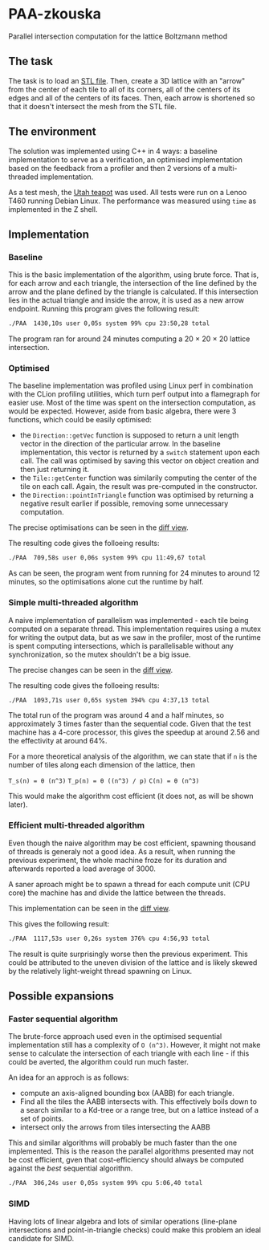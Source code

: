 # PAA-zkouska

Parallel intersection computation for the lattice Boltzmann method

## The task

The task is to load an [STL file](https://en.wikipedia.org/wiki/STL_(file_format)). Then, create a 3D lattice with an "arrow" from the center of each tile to all of its corners, all of the centers of its edges and all of the centers of its faces. Then, each arrow is shortened so that it doesn't intersect the mesh from the STL file.

## The environment

The solution was implemented using C++ in 4 ways: a baseline implementation to serve as a verification, an optimised implementation based on the feedback from a profiler and then 2 versions of a multi-threaded implementation.

As a test mesh, the [Utah teapot](https://en.wikipedia.org/wiki/Utah_teapot) was used. All tests were run on a Lenoo T460 running Debian Linux. The performance was measured using `time` as implemented in the Z shell.

## Implementation

### Baseline

This is the basic implementation of the algorithm, using brute force. That is, for each arrow and each triangle, the intersection of the line defined by the arrow and the plane defined by the triangle is calculated. If this intersection lies in the actual triangle and inside the arrow, it is used as a new arrow endpoint. Running this program gives the following result:

```sh
./PAA  1430,10s user 0,05s system 99% cpu 23:50,28 total
```

The program ran for around 24 minutes computing a 20 × 20 × 20 lattice intersection.

### Optimised

The baseline implementation was profiled using Linux perf in combination with the CLion profiling utilities, which turn perf output into a flamegraph for easier use. Most of the time was spent on the intersection computation, as would be expected. However, aside from basic algebra, there were 3 functions, which could be easily optimised:

- the `Direction::getVec` function is supposed to return a unit length vector in the direction of the particular arrow. In the baseline implementation, this vector is returned by a `switch` statement upon each call. The call was optimised by saving this vector on object creation and then just returning it.
- the `Tile::getCenter` function was similarily computing the center of the tile on each call. Again, the result was pre-computed in the constructor.
- the `Direction::pointInTriangle` function was optimised by returning a negative result earlier if possible, removing some unnecessary computation.

The precise optimisations can be seen in the [diff view](https://github.com/marekdedic/PAA-zkouska/compare/baseline...optimised).

The resulting code gives the folloeing results:

```sh
./PAA  709,58s user 0,06s system 99% cpu 11:49,67 total
```

As can be seen, the program went from running for 24 minutes to around 12 minutes, so the optimisations alone cut the runtime by half.

### Simple multi-threaded algorithm

A naive implementation of parallelism was implemented - each tile being computed on a separate thread. This implementation requires using a mutex for writing the output data, but as we saw in the profiler, most of the runtime is spent computing intersections, which is parallelisable without any synchronization, so the mutex shouldn't be a big issue.

The precise changes can be seen in the [diff view](https://github.com/marekdedic/PAA-zkouska/compare/optimised...simple-multi-thread).

The resulting code gives the folloeing results:

```sh
./PAA  1093,71s user 0,65s system 394% cpu 4:37,13 total
```
The total run of the program was around 4 and a half minutes, so approximately 3 times faster than the sequential code. Given that the test machine has a 4-core processor, this gives the speedup at around 2.56 and the effectivity at around 64%.

For a more theoretical analysis of the algorithm, we can state that if `n` is the number of tiles along each dimension of the lattice, then

`T_s(n) = θ (n^3)`
`T_p(n) = θ ((n^3) / p)`
`C(n) = θ (n^3)`

This would make the algorithm cost efficient (it does not, as will be shown later).

### Efficient multi-threaded algorithm

Even though the naive algorithm may be cost efficient, spawning thousand of threads is generaly not a good idea. As a result, when running the previous experiment, the whole machine froze for its duration and afterwards reported a load average of 3000.

A saner aproach might be to spawn a thread for each compute unit (CPU core) the machine has and divide the lattice between the threads.

This implementation can be seen in the [diff view](https://github.com/marekdedic/PAA-zkouska/compare/simple-multi-thread...efficient-multi-thread).

This gives the following result:

```sh
./PAA  1117,53s user 0,26s system 376% cpu 4:56,93 total
```

The result is quite surprisingly worse then the previous experiment. This could be attributed to the uneven division of the lattice and is likely skewed by the relatively light-weight thread spawning on Linux.

## Possible expansions

### Faster sequential algorithm

The brute-force approach used even in the optimised sequential implementation still has a complexity of `O (n^3)`. However, it might not make sense to calculate the intersection of each triangle with each line - if this could be averted, the algorithm could run much faster.

An idea for an approch is as follows:

- compute an axis-aligned bounding box (AABB) for each triangle.
- Find all the tiles the AABB intersects with. This effectively boils down to a search similar to a Kd-tree or a range tree, but on a lattice instead of a set of points.
- intersect only the arrows from tiles intersecting the AABB

This and similar algorithms will probably be much faster than the one implemented. This is the reason the parallel algorithms presented may not be cost efficient, gven that cost-efficiency should always be computed against the *best* sequential algorithm.

```sh
./PAA  306,24s user 0,05s system 99% cpu 5:06,40 total
```

### SIMD

Having lots of linear algebra and lots of similar operations (line-plane intersections and point-in-triangle checks) could make this problem an ideal candidate for SIMD.
